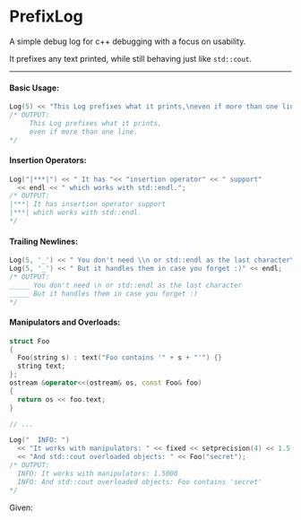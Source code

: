 # PrefixLog
A simple debug log for c++ debugging with a focus on usability.

It prefixes any text printed, while still behaving just like `std::cout`.

------

#### Basic Usage:
```c++
Log(5) << "This Log prefixes what it prints,\neven if more than one line.";
/* OUTPUT:
     This Log prefixes what it prints,
     even if more than one line.
*/
```

#### Insertion Operators:
```c++
Log("|***|") << " It has "<< "insertion operator" << " support" 
  << endl << " which works with std::endl.";
/* OUTPUT:
|***| It has insertion operator support
|***| which works with std::endl.
*/
```

#### Trailing Newlines:
```c++
Log(5, '_') << " You don't need \\n or std::endl as the last character\n"; 
Log(5, '_') << " But it handles them in case you forget :)" << endl;
/* OUTPUT:
_____ You don't need \n or std::endl as the last character
_____ But it handles them in case you forget :)
*/
```

#### Manipulators and Overloads:
```c++
struct Foo 
{ 
  Foo(string s) : text("Foo contains '" + s + "'") {}
  string text;
};
ostream &operator<<(ostream& os, const Foo& foo) 
{
  return os << foo.text; 
}

// ...

Log("  INFO: ") 
  << "It works with manipulators: " << fixed << setprecision(4) << 1.5 << endl
  << "And std::cout overloaded objects: " << Foo("secret");
/* OUTPUT:
  INFO: It works with manipulators: 1.5000
  INFO: And std::cout overloaded objects: Foo contains 'secret'
*/
```

Given:
```c++

```
